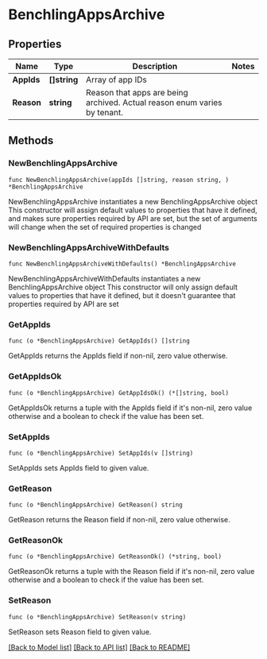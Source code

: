 # BenchlingAppsArchive

## Properties

Name | Type | Description | Notes
------------ | ------------- | ------------- | -------------
**AppIds** | **[]string** | Array of app IDs | 
**Reason** | **string** | Reason that apps are being archived. Actual reason enum varies by tenant. | 

## Methods

### NewBenchlingAppsArchive

`func NewBenchlingAppsArchive(appIds []string, reason string, ) *BenchlingAppsArchive`

NewBenchlingAppsArchive instantiates a new BenchlingAppsArchive object
This constructor will assign default values to properties that have it defined,
and makes sure properties required by API are set, but the set of arguments
will change when the set of required properties is changed

### NewBenchlingAppsArchiveWithDefaults

`func NewBenchlingAppsArchiveWithDefaults() *BenchlingAppsArchive`

NewBenchlingAppsArchiveWithDefaults instantiates a new BenchlingAppsArchive object
This constructor will only assign default values to properties that have it defined,
but it doesn't guarantee that properties required by API are set

### GetAppIds

`func (o *BenchlingAppsArchive) GetAppIds() []string`

GetAppIds returns the AppIds field if non-nil, zero value otherwise.

### GetAppIdsOk

`func (o *BenchlingAppsArchive) GetAppIdsOk() (*[]string, bool)`

GetAppIdsOk returns a tuple with the AppIds field if it's non-nil, zero value otherwise
and a boolean to check if the value has been set.

### SetAppIds

`func (o *BenchlingAppsArchive) SetAppIds(v []string)`

SetAppIds sets AppIds field to given value.


### GetReason

`func (o *BenchlingAppsArchive) GetReason() string`

GetReason returns the Reason field if non-nil, zero value otherwise.

### GetReasonOk

`func (o *BenchlingAppsArchive) GetReasonOk() (*string, bool)`

GetReasonOk returns a tuple with the Reason field if it's non-nil, zero value otherwise
and a boolean to check if the value has been set.

### SetReason

`func (o *BenchlingAppsArchive) SetReason(v string)`

SetReason sets Reason field to given value.



[[Back to Model list]](../README.md#documentation-for-models) [[Back to API list]](../README.md#documentation-for-api-endpoints) [[Back to README]](../README.md)


